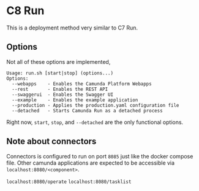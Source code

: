 
# C8 Run

This is a deployment method very similar to C7 Run.

## Options

Not all of these options are implemented,

```
Usage: run.sh [start|stop] (options...) 
Options:
  --webapps    - Enables the Camunda Platform Webapps
  --rest       - Enables the REST API
  --swaggerui  - Enables the Swagger UI
  --example    - Enables the example application
  --production - Applies the production.yaml configuration file
  --detached   - Starts Camunda Run as a detached process
```

Right now, `start`, `stop`, and `--detached` are the only functional options.


## Note about connectors

Connectors is configured to run on port `8085` just like the docker compose file. Other camunda applications are expected to be accessible via `localhost:8080/<component>`.

`localhost:8080/operate`
`localhost:8080/tasklist`
